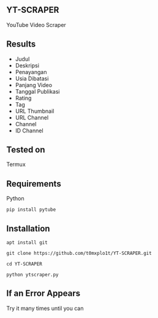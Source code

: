 YT-SCRAPER
----
YouTube Video Scraper

Results
----
- Judul
- Deskripsi
- Penayangan
- Usia Dibatasi
- Panjang Video
- Tanggal Publikasi
- Rating
- Tag
- URL Thumbnail
- URL Channel
- Channel
- ID Channel

Tested on
----
Termux

Requirements
----
Python

`pip install pytube`

Installation
----
`apt install git`

`git clone https://github.com/t0mxplo1t/YT-SCRAPER.git`

`cd YT-SCRAPER`

`python ytscraper.py`

If an Error Appears
----
Try it many times until you can
